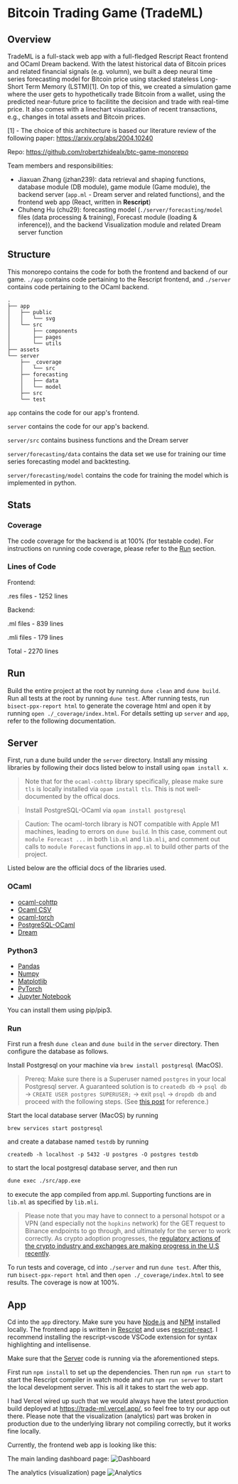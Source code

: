 # Bitcoin Trading Game (TradeML)

## Overview

TradeML is a full-stack web app with a full-fledged Rescript React frontend and OCaml Dream backend. With the latest historical data of Bitcoin prices and related financial signals (e.g. volumn), we built a deep neural time series forecasting model for Bitcoin price using stacked stateless Long-Short Term Memory (LSTM)[1]. On top of this, we created a simulation game where the user gets to hypothetically trade Bitcoin from a wallet, using the predicted near-future price to facilitite the decision and trade with real-time price. It also comes with a linechart visualization of recent transactions, e.g., changes in total assets and Bitcoin prices.

[1] - The choice of this architecture is based our literature review
of the following paper: https://arxiv.org/abs/2004.10240

Repo: https://github.com/robertzhidealx/btc-game-monorepo

<!-- Production Build: https://trade-ml.vercel.app. (See the [App](#app) section for details.) -->

Team members and responsibilities:

- Jiaxuan Zhang (jzhan239): data retrieval and shaping functions, database module (DB module), game module (Game module), the backend server (`app.ml` - Dream server and related functions), and the frontend web app (React, written in **Rescript**)
- Chuheng Hu (chu29): forecasting model (`./server/forecasting/model` files (data processing & training), Forecast module (loading & inference)), and the backend Visualization module and related Dream server function

## Structure

This monorepo contains the code for both the frontend and backend of our game. `./app` contains code pertaining to the Rescript frontend, and `./server` contains code pertaining to the OCaml backend.

```
.
├── app
│   ├── public
│   │   └── svg
│   └── src
│       ├── components
│       ├── pages
│       └── utils
├── assets
└── server
    ├── _coverage
    │   └── src
    ├── forecasting
    │   ├── data
    │   └── model
    ├── src
    └── test
```

`app` contains the code for our app's frontend.

`server` contains the code for our app's backend.

`server/src` contains business functions and the Dream server

`server/forecasting/data` contains the data set we use for training our time series forecasting model and backtesting.

`server/forecasting/model` contains the code for training the model which is implemented in python.

## Stats

### Coverage

The code coverage for the backend is at 100% (for testable code). For instructions on running code coverage, please refer to the [Run](#run) section.

### Lines of Code

Frontend:

.res files - 1252 lines

Backend:

.ml files - 839 lines

.mli files - 179 lines

Total - 2270 lines

## Run

Build the entire project at the root by running `dune clean` and `dune build`. Run all tests at the root by running `dune test`. After running tests, run `bisect-ppx-report html` to generate the coverage html and open it by running `open ./_coverage/index.html`. For details setting up `server` and `app`, refer to the following documentation.

## Server

First, run a dune build under the `server` directory. Install any missing libraries by following their docs listed below to install using `opam install x`.

> Note that for the `ocaml-cohttp` library specifically, please make sure `tls` is locally installed via `opam install tls`. This is not well-documented by the offical docs.

> Install PostgreSQL-OCaml via `opam install postgresql`

> Caution: The ocaml-torch library is NOT compatible with Apple M1 machines, leading to errors on `dune build`. In this case, comment out `module Forecast ...` in both `lib.ml` and `lib.mli`, and comment out calls to `module Forecast` functions in `app.ml` to build other parts of the project.

Listed below are the official docs of the libraries used.

### OCaml

- [ocaml-cohttp](https://github.com/mirage/ocaml-cohttp#installation)
- [Ocaml CSV](https://github.com/Chris00/ocaml-csv)
- [ocaml-torch](https://github.com/LaurentMazare/ocaml-torch)
- [PostgreSQL-OCaml](https://github.com/mmottl/postgresql-ocaml)
- [Dream](https://github.com/aantron/dream)

### Python3

- [Pandas](https://pandas.pydata.org/docs/getting_started/install.html)
- [Numpy](https://numpy.org/install/)
- [Matplotlib](https://matplotlib.org/stable/#installation)
- [PyTorch](https://pytorch.org/get-started/locally/)
- [Jupyter Notebook](https://jupyter.org/install)

You can install them using pip/pip3.

### Run

First run a fresh `dune clean` and `dune build` in the `server` directory. Then configure the database as follows.

Install Postgresql on your machine via `brew install postgresql` (MacOS).

> Prereq: Make sure there is a Superuser named `postgres` in your local Postgresql server. A guaranteed solution is to `createdb db` -> `psql db` -> `CREATE USER postgres SUPERUSER;` -> exit `psql` -> `dropdb db` and proceed with the following steps. (See [this post](https://stackoverflow.com/questions/15301826/psql-fatal-role-postgres-does-not-exist) for reference.)

Start the local database server (MacOS) by running

```
brew services start postgresql
```

and create a database named `testdb` by running

```
createdb -h localhost -p 5432 -U postgres -O postgres testdb
```

to start the local postgresql database server, and then run

```ocaml
dune exec ./src/app.exe
```

to execute the app compiled from app.ml. Supporting functions are in `lib.ml` as specified by `lib.mli`.

> Please note that you may have to connect to a personal hotspot or a VPN (and especially not the `hopkins` network) for the GET request to Binance endpoints to go through, and ultimately for the server to work correctly. As crypto adoption progresses, the [regulatory actions of the crypto industry and exchanges are making progress in the U.S recently](https://www.forbes.com/sites/haileylennon/2021/12/09/capitol-hill-warms-up-to-crypto/?sh=3876df23790c).

To run tests and coverage, cd into `./server` and run `dune test`. After this, run `bisect-ppx-report html` and then `open ./_coverage/index.html` to see results. The coverage is now at 100%.

## App

Cd into the `app` directory. Make sure you have [Node.js](https://nodejs.org/en/download/package-manager/) and [NPM](https://docs.npmjs.com/downloading-and-installing-node-js-and-npm) installed locally. The frontend app is written in [Rescript](https://rescript-lang.org/) and uses [rescript-react](https://rescript-lang.org/docs/react/latest/introduction). I recommend installing the rescript-vscode VSCode extension for syntax highlighting and intellisense.

Make sure that the [Server](#server) code is running via the aforementioned steps.

First run `npm install` to set up the dependencies. Then run `npm run start` to start the Rescript compiler in watch mode and run `npm run server` to start the local development server. This is all it takes to start the web app.

I had Vercel wired up such that we would always have the latest production build deployed at https://trade-ml.vercel.app/, so feel free to try our app out there. Please note that the visualization (analytics) part was broken in production due to the underlying library not compiling correctly, but it works fine locally.

Currently, the frontend web app is looking like this:

The main landing dashboard page:
![Dashboard](/assets/dashboard.png)

The analytics (visualization) page
![Analytics](/assets/analytics.png)
